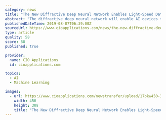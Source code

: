 ```yaml
---
category: news
title: "The New Diffractive Deep Neural Network Enables Light-Speed Data Processing"
abstract: "The diffractive deep neural network will enable AI devices to streamline the analysis of complex data. FREMONT, CA: A group of engineers at UCLA Samueli School of Engineering recently developed a physical artificial neural network using 3D printing technology."
publishedDateTime: 2019-08-07T06:39:00Z
sourceUrl: https://www.cioapplications.com/news/the-new-diffractive-deep-neural-network-enables-lightspeed-data-processing-nid-4883.html
type: article
quality: 58
score: 58
published: true

provider:
  name: CIO Applications
  id: cioapplications.com

topics:
  - AI
  - Machine Learning

images:
  - url: https://www.cioapplications.com/newstransfer/upload/17bkw450-308.jpg
    width: 450
    height: 308
    title: "The New Diffractive Deep Neural Network Enables Light-Speed Data Processing"
---
```

